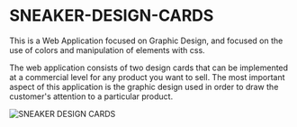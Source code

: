 # SNEAKER-DESIGN-CARDS

This is a Web Application focused on Graphic Design, and focused on the use of colors and manipulation of elements with css.

The web application consists of two design cards that can be implemented at a commercial level for any product you want to sell.  The most important aspect of this application is the graphic design used in order to draw the customer's attention to a particular product.

![SNEAKER DESIGN CARDS](https://github.com/anferebu/SNEAKER-DESIGN-CARDS/blob/master/ShoesDesign.jpg)

